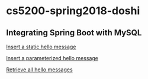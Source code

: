 # cs5200-spring2018-doshi

## Integrating Spring Boot with MySQL

[Insert a static hello message](http://cs5200-spring2018-doshi.us-east-2.elasticbeanstalk.com//api/hello/insert)

[Insert a parameterized hello message](http://cs5200-spring2018-doshi.us-east-2.elasticbeanstalk.com//api/hello/insert/Some_parameterized_message)

[Retrieve all hello messages](http://cs5200-spring2018-doshi.us-east-2.elasticbeanstalk.com//api/hello/select/all)
